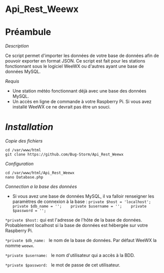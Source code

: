 # Api_Rest_Weewx



# Préambule  

_Description_  

 Ce script permet d'importer  les  données de votre base de données afin de pouvoir exporter en format JSON.  Ce script est fait pour les stations fonctionnant sous le logiciel WeeWX ou d'autres ayant une base de données MySQL.  


 _Requis_ 

 * Une station météo fonctionnant déjà avec une base des données MySQL.
 * Un accès en ligne de commande à votre Raspberry Pi. Si vous avez installé WeeWX ce ne devrait pas être un souci.   



# _Installation_


 _Copie des fichiers_

 ` cd /var/www/html `  
 ` git clone https://github.com/Bug-Storm/Api_Rest_Weewx `    

 _Configuration_

 ` cd /var/www/html/Api_Rest_Weewx `  
 ` nano Database.php `

 _Connection a la base des données_ 

 * Si vous avez une base de données MySQL, il va falloir renseigner les paramètres de connexion à la base :
 ` private $host = 'localhost';  
   private $db_name = '';   
   private $username = '';   
   private $password = ''; `

  ` *private $host: `   qui est l'adresse de l'hôte de la base de données. Probablement localhost si la base de données est hébergée sur votre Raspberry Pi.  

 ` *private $db_name:  `   le nom de la base de données. Par défaut WeeWX la nomme ` weewx `.  

 ` *private $username:  `   le nom d'utilisateur qui a accès à la BDD.

 ` *private $password:  `   le mot de passe de cet utilisateur.  
 